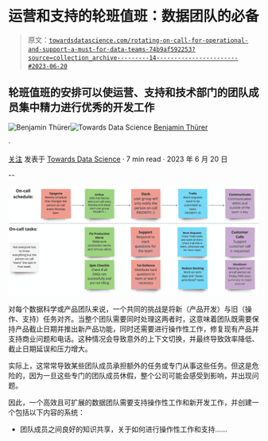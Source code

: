 # 运营和支持的轮班值班：数据团队的必备

> 原文：[`towardsdatascience.com/rotating-on-call-for-operational-and-support-a-must-for-data-teams-74b9af592253?source=collection_archive---------14-----------------------#2023-06-20`](https://towardsdatascience.com/rotating-on-call-for-operational-and-support-a-must-for-data-teams-74b9af592253?source=collection_archive---------14-----------------------#2023-06-20)

## 轮班值班的安排可以使运营、支持和技术部门的团队成员集中精力进行优秀的开发工作

[](https://medium.com/@benjamin.thuerer?source=post_page-----74b9af592253--------------------------------)![Benjamin Thürer](https://medium.com/@benjamin.thuerer?source=post_page-----74b9af592253--------------------------------)[](https://towardsdatascience.com/?source=post_page-----74b9af592253--------------------------------)![Towards Data Science](https://towardsdatascience.com/?source=post_page-----74b9af592253--------------------------------) [Benjamin Thürer](https://medium.com/@benjamin.thuerer?source=post_page-----74b9af592253--------------------------------)

·

[关注](https://medium.com/m/signin?actionUrl=https%3A%2F%2Fmedium.com%2F_%2Fsubscribe%2Fuser%2Fcd27eb9661fd&operation=register&redirect=https%3A%2F%2Ftowardsdatascience.com%2Frotating-on-call-for-operational-and-support-a-must-for-data-teams-74b9af592253&user=Benjamin+Th%C3%BCrer&userId=cd27eb9661fd&source=post_page-cd27eb9661fd----74b9af592253---------------------post_header-----------) 发表于 [Towards Data Science](https://towardsdatascience.com/?source=post_page-----74b9af592253--------------------------------) · 7 min read · 2023 年 6 月 20 日[](https://medium.com/m/signin?actionUrl=https%3A%2F%2Fmedium.com%2F_%2Fvote%2Ftowards-data-science%2F74b9af592253&operation=register&redirect=https%3A%2F%2Ftowardsdatascience.com%2Frotating-on-call-for-operational-and-support-a-must-for-data-teams-74b9af592253&user=Benjamin+Th%C3%BCrer&userId=cd27eb9661fd&source=-----74b9af592253---------------------clap_footer-----------)

--

[](https://medium.com/m/signin?actionUrl=https%3A%2F%2Fmedium.com%2F_%2Fbookmark%2Fp%2F74b9af592253&operation=register&redirect=https%3A%2F%2Ftowardsdatascience.com%2Frotating-on-call-for-operational-and-support-a-must-for-data-teams-74b9af592253&source=-----74b9af592253---------------------bookmark_footer-----------)![](img/9b0ff202be86d20de564d6c40e84ee53.png)

对每个数据科学或产品团队来说，一个共同的挑战是将新（产品开发）与旧（操作、支持）任务对齐。当整个团队需要同时处理这两者时，这意味着团队既需要保持产品截止日期并推出新产品功能，同时还需要进行操作性工作，修复现有产品并支持商业问题和电话。这种情况会导致意外的上下文切换，并最终导致效率降低、截止日期延误和压力增大。

实际上，这常常导致某些团队成员承担额外的任务或专门从事这些任务。但这是危险的，因为一旦这些专门的团队成员休假，整个公司可能会感受到影响，并出现问题。

因此，一个高效且可扩展的数据团队需要支持操作性工作和新开发工作，并创建一个包括以下内容的系统：

+   团队成员之间良好的知识共享，关于如何进行操作性工作和支持……
